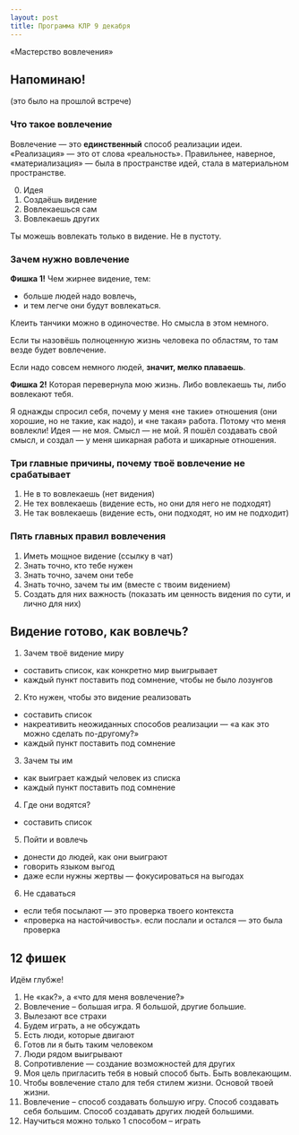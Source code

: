 ```yaml
---
layout: post
title: Программа КЛР 9 декабря
---
```


«Мастерство вовлечения»

## Напоминаю!

(это было на прошлой встрече)

### Что такое вовлечение

Вовлечение — это **единственный** способ реализации идеи. «Реализация» — это от слова «реальность». Правильнее, наверное, «материализация» — была в пространстве идей, стала в материальном пространстве.

0. Идея
1. Создаёшь видение
2. Вовлекаешься сам
3. Вовлекаешь других

Ты можешь вовлекать только в видение. Не в пустоту.

### Зачем нужно вовлечение

**Фишка 1!** Чем жирнее видение, тем:
- больше людей надо вовлечь,
- и тем легче они будут вовлекаться.

Клеить танчики можно в одиночестве. Но смысла в этом немного.

Если ты назовёшь полноценную жизнь человека по областям, то там везде будет вовлечение.

Если надо совсем немного людей, **значит, мелко плаваешь**.

**Фишка 2!** Которая перевернула мою жизнь. Либо вовлекаешь ты, либо вовлекают тебя.

Я однажды спросил себя, почему у меня «не такие» отношения (они хорошие, но не такие, как надо), и «не такая» работа. Потому что меня вовлекли! Идея — не моя. Смысл — не мой. Я пошёл создавать свой смысл, и создал — у меня шикарная работа и шикарные отношения.

### Три главные причины, почему твоё вовлечение не срабатывает

1. Не в то вовлекаешь (нет видения)
2. Не тех вовлекаешь (видение есть, но они для него не подходят)
3. Не так вовлекаешь (видение есть, они подходят, но им не подходит)

### Пять главных правил вовлечения

1. Иметь мощное видение (ссылку в чат)
2. Знать точно, кто тебе нужен
3. Знать точно, зачем они тебе
4. Знать точно, зачем ты им (вместе с твоим видением)
5. Создать для них важность (показать им ценность видения по сути, и лично для них)

## Видение готово, как вовлечь?

1. Зачем твоё видение миру
  + составить список, как конкретно мир выигрывает
  + каждый пункт поставить под сомнение, чтобы не было лозунгов
2. Кто нужен, чтобы это видение реализовать
  + составить список
  + накреативить неожиданных способов реализации — «а как это можно сделать по-другому?»
  + каждый пункт поставить под сомнение
3. Зачем ты им
  + как выиграет каждый человек из списка
  + каждый пункт поставить под сомнение
4. Где они водятся?
  + составить список
5. Пойти и вовлечь
  + донести до людей, как они выиграют
  + говорить языком выгод
  + даже если нужны жертвы — фокусироваться на выгодах
6. Не сдаваться
  + если тебя посылают — это проверка твоего контекста
  + «проверка на настойчивость». если послали и остался — это была проверка

## 12 фишек

Идём глубже!

1. Не «как?», а «что для меня вовлечение?»
2. Вовлечение – большая игра. Я большой, другие большие.
3. Вылезают все страхи
4. Будем играть, а не обсуждать
5. Есть люди, которые двигают
6. Готов ли я быть таким человеком
7. Люди рядом выигрывают
8. Сопротивление — создание возможностей для других
9. Моя цель пригласить тебя в новый способ быть. Быть вовлекающим.
10. Чтобы вовлечение стало для тебя стилем жизни. Основой твоей жизни.
11. Вовлечение – способ создавать большую игру. Способ создавать себя большим. Способ создавать других людей большими.
12. Научиться можно только 1 способом – играть
